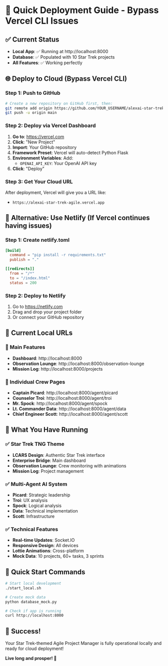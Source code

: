 # 🚀 Quick Deployment Guide - Bypass Vercel CLI Issues

## ✅ Current Status
- **Local App**: ✅ Running at http://localhost:8000
- **Database**: ✅ Populated with 10 Star Trek projects
- **All Features**: ✅ Working perfectly

## 🌐 Deploy to Cloud (Bypass Vercel CLI)

### Step 1: Push to GitHub
```bash
# Create a new repository on GitHub first, then:
git remote add origin https://github.com/YOUR_USERNAME/alexai-star-trek-agile.git
git push -u origin main
```

### Step 2: Deploy via Vercel Dashboard
1. **Go to**: https://vercel.com
2. **Click**: "New Project"
3. **Import**: Your GitHub repository
4. **Framework Preset**: Vercel will auto-detect Python Flask
5. **Environment Variables**: Add:
   - `OPENAI_API_KEY`: Your OpenAI API key
6. **Click**: "Deploy"

### Step 3: Get Your Cloud URL
After deployment, Vercel will give you a URL like:
- `https://alexai-star-trek-agile.vercel.app`

## 🎯 Alternative: Use Netlify (If Vercel continues having issues)

### Step 1: Create netlify.toml
```toml
[build]
  command = "pip install -r requirements.txt"
  publish = "."

[[redirects]]
  from = "/*"
  to = "/index.html"
  status = 200
```

### Step 2: Deploy to Netlify
1. Go to https://netlify.com
2. Drag and drop your project folder
3. Or connect your GitHub repository

## 📱 Current Local URLs

### 🌟 Main Features
- **Dashboard**: http://localhost:8000
- **Observation Lounge**: http://localhost:8000/observation-lounge
- **Mission Log**: http://localhost:8000/projects

### 👥 Individual Crew Pages
- **Captain Picard**: http://localhost:8000/agent/picard
- **Counselor Troi**: http://localhost:8000/agent/troi
- **Mr. Spock**: http://localhost:8000/agent/spock
- **Lt. Commander Data**: http://localhost:8000/agent/data
- **Chief Engineer Scott**: http://localhost:8000/agent/scott

## 🎨 What You Have Running

### ✅ Star Trek TNG Theme
- **LCARS Design**: Authentic Star Trek interface
- **Enterprise Bridge**: Main dashboard
- **Observation Lounge**: Crew monitoring with animations
- **Mission Log**: Project management

### ✅ Multi-Agent AI System
- **Picard**: Strategic leadership
- **Troi**: UX analysis
- **Spock**: Logical analysis
- **Data**: Technical implementation
- **Scott**: Infrastructure

### ✅ Technical Features
- **Real-time Updates**: Socket.IO
- **Responsive Design**: All devices
- **Lottie Animations**: Cross-platform
- **Mock Data**: 10 projects, 60+ tasks, 3 sprints

## 🚀 Quick Start Commands

```bash
# Start local development
./start_local.sh

# Create mock data
python database_mock.py

# Check if app is running
curl http://localhost:8000
```

## 🎉 Success!

Your Star Trek-themed Agile Project Manager is fully operational locally and ready for cloud deployment!

**Live long and prosper! 🖖** 